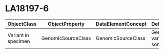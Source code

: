 # LA18197-6

| ObjectClass | ObjectProperty | DataElementConcept | DefDataElementConcept | ValueMeaning | LabelValueMeaning | Referentiel | url | ConceptualDomain | TypeConceptualDomain | FormatConceptualDomain | IdDataElementConcept | Comments |
| ----------- | -------------- | ------------------ | --------------------- | ------------ | ----------------- | ----------- | --- | ---------------- | -------------------- | ---------------------- | -------------------- | -------- |
| Variant in specimen | GenomicSourceClass | GenomicSourceClass | Genomic class of the variant (eg: germline, somatic, and prenatal) | Unknown genomic origin | Unknown genomic origin | LOINC | http://s.details.loinc.org/LOINC/48002-0.html | LA18197-6 | Enumerated | String | O79 |  |

